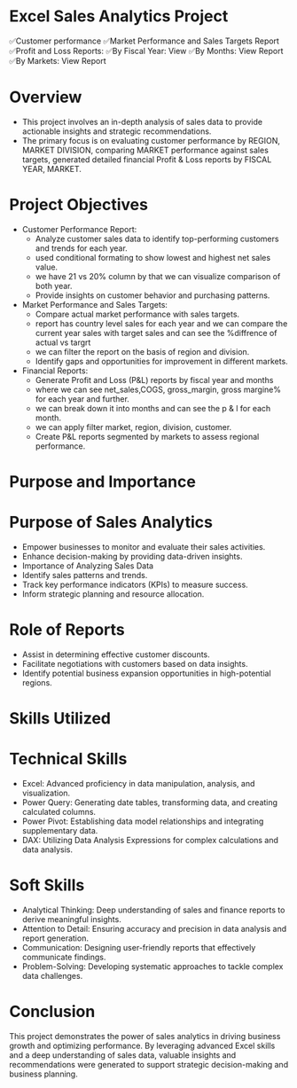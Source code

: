 # Excel Sales Analytics Project

✅Customer performance
✅Market Performance and Sales Targets Report
✅Profit and Loss Reports:
✅By Fiscal Year: View
✅By Months: View Report
✅By Markets: View Report
# Overview
+ This project involves an in-depth analysis of sales data to provide actionable insights and strategic recommendations.
+ The primary focus is on evaluating customer performance by REGION, MARKET DIVISION, comparing MARKET performance against sales targets, generated detailed financial Profit & Loss reports by FISCAL YEAR, MARKET.

# Project Objectives
+ Customer Performance Report:
    + Analyze customer sales data to identify top-performing customers and trends for each year.
    + used conditional formating to show lowest and highest net sales value.
    + we have 21 vs 20% column by that we can visualize comparison of both year.
    + Provide insights on customer behavior and purchasing patterns.
+ Market Performance and Sales Targets:
    + Compare actual market performance with sales targets.
    + report has country level sales for each year and we can compare the current year sales with target sales and can see the %diffrence of actual vs targrt
    + we can filter the report on the basis of region and division.
    + Identify gaps and opportunities for improvement in different markets.
+ Financial Reports:
    + Generate Profit and Loss (P&L) reports by fiscal year and months
    + where we can see net_sales,COGS, gross_margin, gross margine% for each year and further.
    + we can break down it into months and can see the p & l for each month.
    + we can apply filter market, region, division, customer.
    + Create P&L reports segmented by markets to assess regional performance.
# Purpose and Importance
# Purpose of Sales Analytics
+ Empower businesses to monitor and evaluate their sales activities.
+ Enhance decision-making by providing data-driven insights.
+ Importance of Analyzing Sales Data
+ Identify sales patterns and trends.
+ Track key performance indicators (KPIs) to measure success.
+ Inform strategic planning and resource allocation.
# Role of Reports
+ Assist in determining effective customer discounts.
+ Facilitate negotiations with customers based on data insights.
+ Identify potential business expansion opportunities in high-potential regions.
# Skills Utilized
# Technical Skills
+ Excel: Advanced proficiency in data manipulation, analysis, and visualization.
+ Power Query: Generating date tables, transforming data, and creating calculated columns.
+ Power Pivot: Establishing data model relationships and integrating supplementary data.
+ DAX: Utilizing Data Analysis Expressions for complex calculations and data analysis.
# Soft Skills
+ Analytical Thinking: Deep understanding of sales and finance reports to derive meaningful insights.
+ Attention to Detail: Ensuring accuracy and precision in data analysis and report generation.
+ Communication: Designing user-friendly reports that effectively communicate findings.
+ Problem-Solving: Developing systematic approaches to tackle complex data challenges.
 
# Conclusion
This project demonstrates the power of sales analytics in driving business growth and optimizing performance. By leveraging advanced Excel skills and a deep understanding of sales data, valuable insights and recommendations were generated to support strategic decision-making and business planning.
